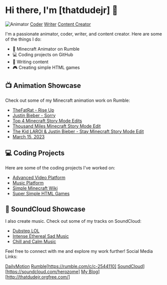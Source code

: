 # Hi there, I'm [thatdudejr] 👋

![Animator](https://th.bing.com/th/id/R.9fdbbaf0d82bf6654313d762797384cd?rik=lgHZ2Uc39rw3xA&riu=http%3a%2f%2fwww.newdesignfile.com%2fpostpic%2f2010%2f06%2fcreeper-minecraft-server-icons_23465.jpg&ehk=za04LAGNUJlnsSxuC1MH2m3UxqwspV2P6vXrLZxW%2fnA%3d&risl=&pid=ImgRaw&r=0) 
[Coder](https://th.bing.com/th/id/OIP.3SYZDAXmGbY58APxxRKaMwHaGv?w=209&h=190&c=7&r=0&o=5&pid=1.7) 
[Writer](https://th.bing.com/th/id/R.cd02444046d555bbb6161f304203f213?rik=gCSJoJOb0sv9EQ&riu=http%3a%2f%2fcdn.onlinewebfonts.com%2fsvg%2fimg_56736.png&ehk=%2fZWJPCfagxFGHsEC%2fpUyONEA9G%2fuEpL72oj3r3FhOBI%3d&risl=&pid=ImgRaw&r=0) 
[Content Creator](https://th.bing.com/th/id/OIP.gam9isoIEgdusY_dSiF8hgHaHa?w=174&h=180&c=7&r=0&o=5&pid=1.7)

I'm a passionate animator, coder, writer, and content creator. Here are some of the things I do:

- 🎥 Minecraft Animator on Rumble
- 💻 Coding projects on GitHub
- 📝 Writing content
- 🎮 Creating simple HTML games

## 📺 Animation Showcase

Check out some of my Minecraft animation work on Rumble:

- [TheFatRat - Rise Up](https://rumble.com/v3e8tvd-thefatrat-rise-up-minecraft-music-video-animation-test.html)
- [Justin Bieber - Sorry](https://rumble.com/v305rsw-justin-bieber-sorry-minecraft-music-video-animation.html)
- [Top 4 Minecraft Story Mode Edits](https://rumble.com/v2e28xx-top-4-minecraft-story-mode-music-video-edits.html)
- [Thousand Miles Minecraft Story Mode Edit](https://rumble.com/v2dc1sg-thousand-miles-minecraft-story-mode-edit.html)
- [The Kid LAROI & Justin Bieber - Stay Minecraft Story Mode Edit](https://rumble.com/v2dc0vq-the-kid-laroi-justin-bieber-stay-minecraft-story-mode-edit.html)
- [March 15, 2023](https://rumble.com/v2dbzkg-march-15-2023.html)


## 💻 Coding Projects

Here are some of the coding projects I've worked on:

- [Advanced Video Platform](https://github.com/thatdudejr/advanced-php-video-platform)
- [Music Platform](https://github.com/thatdudejr/advanced-php-video-platform)
- [Simple Minecraft Wiki](https://github.com/thatdudejr/mcwiki)
- [Super Simple HTML Games](https://github.com/thatdudejr/mchtmlgames)


## 🎵 SoundCloud Showcase

I also create music. Check out some of my tracks on SoundCloud:

- [Dubstep LOL](https://soundcloud.com/herozome/dubstep-lol)
- [Intense Ethereal Sad Music](https://soundcloud.com/herozome/intense-ethereal-sad-music)
- [Chill and Calm Music](https://soundcloud.com/herozome/chill-and-calm-music)

Feel free to connect with me and explore my work further!
Social Media Links:

[DailyMotion](https://www.dailymotion.com/dm_33435d799ebebc62413dfdc30f66f81d)
[Rumble](https://rumble.com/img/rumble-full-logo-v4.svg)[https://rumble.com/c/c-2544110]
[SoundCloud](https://a-v2.sndcdn.com/assets/images/peace-cloud-28ad0963.svg)][https://soundcloud.com/herozome]
[My Blog](https://sp.rmbl.ws/z8/U/h/T/j/UhTja.baa-thatdudejr-rrl6ea.jpeg)][http://thatdudejr.orgfree.com/]
